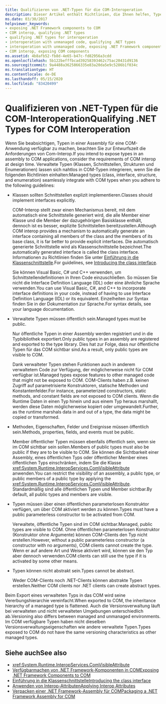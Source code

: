 ```yaml
---
title: Qualifizieren von .NET-Typen für die COM-Interoperation
description: Dieser Artikel enthält Richtlinien, die Ihnen helfen, Typen in einer .NET-Assembly für COM-Anwendungen für COM-Interop verfügbar zu machen.
ms.date: 03/30/2017
helpviewer_keywords:
- exposing .NET Framework components to COM
- COM interop, qualifying .NET types
- qualifying .NET types for interoperation
- interoperation with unmanaged code, qualifying .NET types
- interoperation with unmanaged code, exposing .NET Framework components
- COM interop, exposing COM components
ms.assetid: 4b8afb52-fb8d-4e65-b47c-fd82956a3cdd
ms.openlocfilehash: 5b122befffbcad39258393462c75ac20431d9136
ms.sourcegitcommit: 9a4488a3625866335e83a20da5e9c5286b1f034c
ms.translationtype: HT
ms.contentlocale: de-DE
ms.lasthandoff: 05/15/2020
ms.locfileid: "83420499"
---
```

# <a name="qualifying-net-types-for-com-interoperation"></a><span data-ttu-id="46da6-103">Qualifizieren von .NET-Typen für die COM-Interoperation</span><span class="sxs-lookup"><span data-stu-id="46da6-103">Qualifying .NET Types for COM Interoperation</span></span>
<span data-ttu-id="46da6-104">Wenn Sie beabsichtigen, Typen in einer Assembly für eine COM-Anwendung verfügbar zu machen, beachten Sie zur Entwurfszeit die Anforderungen von Com-Interop.</span><span class="sxs-lookup"><span data-stu-id="46da6-104">If you intend to expose types in an assembly to COM applications, consider the requirements of COM interop at design time.</span></span> <span data-ttu-id="46da6-105">Verwaltete Typen (Klassen, Schnittstellen, Strukturen und Enumerationen) lassen sich nahtlos in COM-Typen integrieren, wenn Sie die folgenden Richtlinien einhalten:</span><span class="sxs-lookup"><span data-stu-id="46da6-105">Managed types (class, interface, structure, and enumeration) seamlessly integrate with COM types when you adhere to the following guidelines:</span></span>  
  
- <span data-ttu-id="46da6-106">Klassen sollten Schnittstellen explizit implementieren.</span><span class="sxs-lookup"><span data-stu-id="46da6-106">Classes should implement interfaces explicitly.</span></span>  
  
     <span data-ttu-id="46da6-107">COM-Interop stellt zwar einen Mechanismus bereit, mit dem automatisch eine Schnittstelle generiert wird, die alle Member einer Klasse und die Member der dazugehörigen Basisklasse enthält, dennoch ist es besser, explizite Schnittstellen bereitzustellen.</span><span class="sxs-lookup"><span data-stu-id="46da6-107">Although COM interop provides a mechanism to automatically generate an interface containing all members of the class and the members of its base class, it is far better to provide explicit interfaces.</span></span> <span data-ttu-id="46da6-108">Die automatisch generierte Schnittstelle wird als Klassenschnittstelle bezeichnet.</span><span class="sxs-lookup"><span data-stu-id="46da6-108">The automatically generated interface is called the class interface.</span></span> <span data-ttu-id="46da6-109">Informationen zu Richtlinien finden Sie unter [Einführung in die Klassenschnittstelle](com-callable-wrapper.md#introducing-the-class-interface).</span><span class="sxs-lookup"><span data-stu-id="46da6-109">For guidelines, see [Introducing the class interface](com-callable-wrapper.md#introducing-the-class-interface).</span></span>  
  
     <span data-ttu-id="46da6-110">Sie können Visual Basic, C# und C++ verwenden, um Schnittstellendefinitionen in Ihren Code einzuschließen. So müssen Sie nicht die Interface Definition Language (IDL) oder eine ähnliche Sprache verwenden.</span><span class="sxs-lookup"><span data-stu-id="46da6-110">You can use Visual Basic, C#, and C++ to incorporate interface definitions in your code, instead of having to use Interface Definition Language (IDL) or its equivalent.</span></span> <span data-ttu-id="46da6-111">Einzelheiten zur Syntax finden Sie in der Dokumentation zur Sprache.</span><span class="sxs-lookup"><span data-stu-id="46da6-111">For syntax details, see your language documentation.</span></span>  
  
- <span data-ttu-id="46da6-112">Verwaltete Typen müssen öffentlich sein.</span><span class="sxs-lookup"><span data-stu-id="46da6-112">Managed types must be public.</span></span>  
  
     <span data-ttu-id="46da6-113">Nur öffentliche Typen in einer Assembly werden registriert und in die Typbibliothek exportiert.</span><span class="sxs-lookup"><span data-stu-id="46da6-113">Only public types in an assembly are registered and exported to the type library.</span></span> <span data-ttu-id="46da6-114">Dies hat zur Folge, dass nur öffentliche Typen für das COM sichtbar sind.</span><span class="sxs-lookup"><span data-stu-id="46da6-114">As a result, only public types are visible to COM.</span></span>  
  
     <span data-ttu-id="46da6-115">Dank verwalteter Typen stehen Funktionen auch in anderem verwaltetem Code zur Verfügung, der möglicherweise nicht für COM verfügbar ist.</span><span class="sxs-lookup"><span data-stu-id="46da6-115">Managed types expose features to other managed code that might not be exposed to COM.</span></span> <span data-ttu-id="46da6-116">COM-Clients haben z.B. keinen Zugriff auf parametrisierte Konstruktoren, statische Methoden und Konstantenfelder.</span><span class="sxs-lookup"><span data-stu-id="46da6-116">For instance, parameterized constructors, static methods, and constant fields are not exposed to COM clients.</span></span> <span data-ttu-id="46da6-117">Wenn die Runtime Daten in einen Typ hinein und aus einem Typ heraus marshallt, werden diese Daten möglicherweise kopiert oder umgewandelt.</span><span class="sxs-lookup"><span data-stu-id="46da6-117">Further, as the runtime marshals data in and out of a type, the data might be copied or transformed.</span></span>  
  
- <span data-ttu-id="46da6-118">Methoden, Eigenschaften, Felder und Ereignisse müssen öffentlich sein.</span><span class="sxs-lookup"><span data-stu-id="46da6-118">Methods, properties, fields, and events must be public.</span></span>  
  
     <span data-ttu-id="46da6-119">Member öffentlicher Typen müssen ebenfalls öffentlich sein, wenn sie im COM sichtbar sein sollen.</span><span class="sxs-lookup"><span data-stu-id="46da6-119">Members of public types must also be public if they are to be visible to COM.</span></span> <span data-ttu-id="46da6-120">Sie können die Sichtbarkeit einer Assembly, eines öffentlichen Typs oder öffentlicher Member eines öffentlichen Typs einschränken, indem Sie die Klasse <xref:System.Runtime.InteropServices.ComVisibleAttribute> anwenden.</span><span class="sxs-lookup"><span data-stu-id="46da6-120">You can restrict the visibility of an assembly, a public type, or public members of a public type by applying the <xref:System.Runtime.InteropServices.ComVisibleAttribute>.</span></span> <span data-ttu-id="46da6-121">Standardmäßig sind alle öffentlichen Typen und Member sichtbar.</span><span class="sxs-lookup"><span data-stu-id="46da6-121">By default, all public types and members are visible.</span></span>  
  
- <span data-ttu-id="46da6-122">Typen müssen über einen öffentlichen parameterlosen Konstruktor verfügen, um über COM aktiviert werden zu können.</span><span class="sxs-lookup"><span data-stu-id="46da6-122">Types must have a public parameterless constructor to be activated from COM.</span></span>  
  
     <span data-ttu-id="46da6-123">Verwaltete, öffentliche Typen sind im COM sichtbar.</span><span class="sxs-lookup"><span data-stu-id="46da6-123">Managed, public types are visible to COM.</span></span> <span data-ttu-id="46da6-124">Ohne öffentlichen parameterlosen Konstruktor (Konstruktor ohne Argumente) können COM-Clients den Typ nicht erstellen.</span><span class="sxs-lookup"><span data-stu-id="46da6-124">However, without a public parameterless constructor (a constructor with no arguments), COM clients cannot create the type.</span></span> <span data-ttu-id="46da6-125">Wenn er auf andere Art und Weise aktiviert wird, können sie den Typ aber dennoch verwenden.</span><span class="sxs-lookup"><span data-stu-id="46da6-125">COM clients can still use the type if it is activated by some other means.</span></span>  
  
- <span data-ttu-id="46da6-126">Typen können nicht abstrakt sein.</span><span class="sxs-lookup"><span data-stu-id="46da6-126">Types cannot be abstract.</span></span>  
  
     <span data-ttu-id="46da6-127">Weder COM-Clients noch .NET-Clients können abstrakte Typen erstellen.</span><span class="sxs-lookup"><span data-stu-id="46da6-127">Neither COM clients nor .NET clients can create abstract types.</span></span>  
  
 <span data-ttu-id="46da6-128">Beim Export eines verwalteten Typs in das COM wird seine Vererbungshierarchie vereinfacht.</span><span class="sxs-lookup"><span data-stu-id="46da6-128">When exported to COM, the inheritance hierarchy of a managed type is flattened.</span></span> <span data-ttu-id="46da6-129">Auch die Versionsverwaltung läuft bei verwalteten und nicht verwalteten Umgebungen unterschiedlich ab.</span><span class="sxs-lookup"><span data-stu-id="46da6-129">Versioning also differs between managed and unmanaged environments.</span></span> <span data-ttu-id="46da6-130">Im COM verfügbare Typen haben nicht dieselben Versionsverwaltungseigenschaften wie andere verwaltete Typen.</span><span class="sxs-lookup"><span data-stu-id="46da6-130">Types exposed to COM do not have the same versioning characteristics as other managed types.</span></span>  
  
## <a name="see-also"></a><span data-ttu-id="46da6-131">Siehe auch</span><span class="sxs-lookup"><span data-stu-id="46da6-131">See also</span></span>

- <xref:System.Runtime.InteropServices.ComVisibleAttribute>
- [<span data-ttu-id="46da6-132">Verfügbarmachen von .NET Framework-Komponenten in COM</span><span class="sxs-lookup"><span data-stu-id="46da6-132">Exposing .NET Framework Components to COM</span></span>](../../../docs/framework/interop/exposing-dotnet-components-to-com.md)
- [<span data-ttu-id="46da6-133">Einführung in die Klassenschnittstelle</span><span class="sxs-lookup"><span data-stu-id="46da6-133">Introducing the class interface</span></span>](com-callable-wrapper.md#introducing-the-class-interface)
- [<span data-ttu-id="46da6-134">Anwenden von Interop-Attributen</span><span class="sxs-lookup"><span data-stu-id="46da6-134">Applying Interop Attributes</span></span>](../../../docs/standard/native-interop/apply-interop-attributes.md)
- [<span data-ttu-id="46da6-135">Verpacken einer .NET Framework-Assembly für COM</span><span class="sxs-lookup"><span data-stu-id="46da6-135">Packaging a .NET Framework Assembly for COM</span></span>](../../../docs/framework/interop/packaging-an-assembly-for-com.md)
